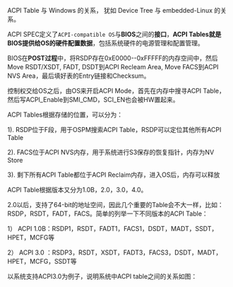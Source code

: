 
ACPI Table 与 Windows 的关系， 犹如 Device Tree 与 embedded-Linux 的关系。

ACPI SPEC定义了`ACPI-compatible OS`与**BIOS**之间的**接口**，**ACPI Tables就是BIOS提供给OS的硬件配置数据**，包括系统硬件的电源管理和配置管理。

BIOS在**POST过程**中，将RSDP存在0xE0000--0xFFFFF的内存空间中，然后Move RSDT/XSDT, FADT, DSDT到ACPI Recleam Area, Move FACS到ACPI NVS Area，最后填好表的Entry链接和Checksum。

控制权交给OS之后，由OS来开启ACPI Mode，首先在内存中搜寻ACPI Table，然后写ACPI_Enable到SMI_CMD，SCI_EN也会被HW置起来。

ACPI Tables根据存储的位置，可以分为：

1).  RSDP位于F段，用于OSPM搜索ACPI Table，RSDP可以定位其他所有ACPI Table

2).  FACS位于ACPI NVS内存，用于系统进行S3保存的恢复指针，内存为NV Store

3). 剩下所有ACPI Table都位于ACPI Reclaim内存，进入OS后，内存可以释放

ACPI Table根据版本又分为1.0B，2.0，3.0，4.0。

2.0以后，支持了64-bit的地址空间，因此几个重要的Table会不大一样，比如：RSDP，RSDT，FADT，FACS。简单的列举一下不同版本的ACPI Table：

1） ACPI 1.0B：RSDP1，RSDT，FADT1，FACS1，DSDT，MADT，SSDT，HPET，MCFG等

2） ACPI 3.0 ：RSDP3，RSDT，XSDT，FADT3，FACS3，DSDT，MADT，HPET，MCFG，SSDT等

以系统支持ACPI3.0为例子，说明系统中ACPI table之间的关系如图：

